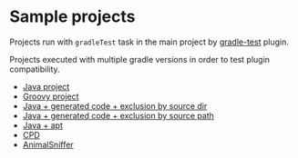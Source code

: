 # Sample projects

Projects run with `gradleTest` task in the main project by [gradle-test](https://gradletest.ysb33r.org/gradletest/4.1.0/index.html) plugin.

Projects executed with multiple gradle versions in order to test plugin compatibility.

* [Java project](java)
* [Groovy project](groovy)
* [Java + generated code + exclusion by source dir](java-codegen)
* [Java + generated code + exclusion by source path](java-codegen2)
* [Java + apt](java-apt)
* [CPD](cpd)
* [AnimalSniffer](animalsniffer)

